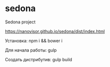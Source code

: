 # sedona
Sedona project

https://nanovisor.github.io/sedona/dist/index.html

Установка:
npm i && bower i

Для начала работы:
gulp

Создать дистрибутив:
gulp build
